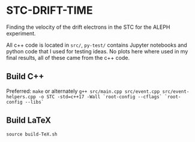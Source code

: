 # STC-DRIFT-TIME
Finding the velocity of the drift electrons in the STC for the ALEPH experiment.

All c++ code is located in `src/`, `py-test/` contains Jupyter notebooks and python code that I used for testing ideas. No plots here where used in my final results, all of these came from the c++ code.

## Build C++
Preferred:
```make```
or alternately
``` g++ src/main.cpp src/event.cpp src/event-helpers.cpp -o STC -std=c++17 -Wall `root-config --cflags` `root-config --libs` ```

## Build LaTeX
``` source build-TeX.sh ```
